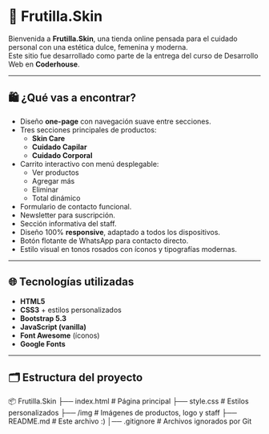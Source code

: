 # 🍓 Frutilla.Skin

Bienvenida a **Frutilla.Skin**, una tienda online pensada para el cuidado personal con una estética dulce, femenina y moderna.  
Este sitio fue desarrollado como parte de la entrega del curso de Desarrollo Web en **Coderhouse**.

---

## 🛍️ ¿Qué vas a encontrar?

- Diseño **one-page** con navegación suave entre secciones.
- Tres secciones principales de productos:
  - **Skin Care**
  - **Cuidado Capilar**
  - **Cuidado Corporal**
- Carrito interactivo con menú desplegable:
  - Ver productos
  - Agregar más
  - Eliminar
  - Total dinámico
- Formulario de contacto funcional.
- Newsletter para suscripción.
- Sección informativa del staff.
- Diseño 100% **responsive**, adaptado a todos los dispositivos.
- Botón flotante de WhatsApp para contacto directo.
- Estilo visual en tonos rosados con íconos y tipografías modernas.

---

## 🌐 Tecnologías utilizadas

- **HTML5**
- **CSS3** + estilos personalizados
- **Bootstrap 5.3**
- **JavaScript (vanilla)**
- **Font Awesome** (íconos)
- **Google Fonts**

---

## 🗂️ Estructura del proyecto

📦 Frutilla.Skin 
├── index.html # Página principal 
├── style.css # Estilos personalizados 
├── /img # Imágenes de productos, logo y staff 
├── README.md # Este archivo :) 
│── .gitignore # Archivos ignorados por Git
